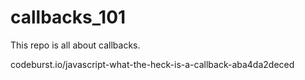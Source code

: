 # callbacks_101

This repo is all about callbacks.

codeburst.io/javascript-what-the-heck-is-a-callback-aba4da2deced
